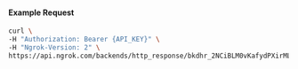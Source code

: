 
#### Example Request
```bash
curl \
-H "Authorization: Bearer {API_KEY}" \
-H "Ngrok-Version: 2" \
https://api.ngrok.com/backends/http_response/bkdhr_2NCiBLM0vKafydPXirMLaHRP6NW

